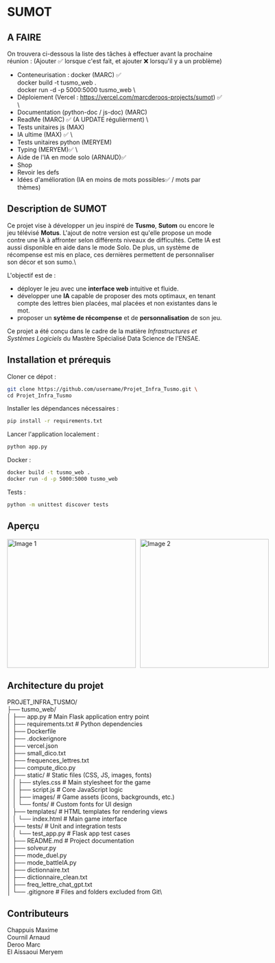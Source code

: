 # **SUMOT**


## **A FAIRE**
On trouvera ci-dessous la liste des tâches à effectuer avant la prochaine réunion : (Ajouter ✅ lorsque c'est fait, et ajouter ❌ lorsqu'il y a un problème)

- Conteneurisation : docker (MARC) ✅\
  docker build -t tusmo_web . \
  docker run -d -p 5000:5000 tusmo_web
\
- Déploiement (Vercel : https://vercel.com/marcderoos-projects/sumot) ✅
\
- Documentation (python-doc / js-doc) (MARC)
- ReadMe (MARC) ✅ (A UPDATE régulièrment)
\  
- Tests unitaires js (MAX)
- IA ultime (MAX) ✅
\ 
- Tests unitaires python (MERYEM)
- Typing (MERYEM)✅
\
- Aide de l'IA en mode solo (ARNAUD)✅
- Shop 
- Revoir les defs 
- Idées d'amélioration (IA en moins de mots possibles✅ / mots par thèmes)



## **Description de SUMOT**
Ce projet vise à développer un jeu inspiré de **Tusmo**, **Sutom** ou encore le jeu télévisé **Motus**. L'ajout de notre version est qu'elle propose un mode contre une IA à affronter selon différents niveaux de difficultés. Cette IA est aussi disponible en aide dans le mode Solo. De plus, un système de récompense est mis en place, ces dernières permettent de personnaliser son décor et son sumo.\

L'objectif est de :
- déployer le jeu avec une **interface web** intuitive et fluide.
- développer une **IA** capable de proposer des mots optimaux, en tenant compte des lettres bien placées, mal placées et non existantes dans le mot.
- proposer un **sytème de récompense** et de **personnalisation** de son jeu.

Ce projet a été conçu dans le cadre de la matière *Infrastructures et Systèmes Logiciels* du Mastère Spécialisé Data Science de l'ENSAE.


## **Installation et prérequis**
Cloner ce dépot :
```bash
git clone https://github.com/username/Projet_Infra_Tusmo.git \
cd Projet_Infra_Tusmo
```

Installer les dépendances nécessaires :
```bash
pip install -r requirements.txt
```

Lancer l'application localement :
```bash
python app.py
```

Docker :
```bash
docker build -t tusmo_web .
docker run -d -p 5000:5000 tusmo_web
```

Tests :
```bash
python -m unittest discover tests
```

## **Aperçu**
<div style="display: flex; justify-content: space-around;">
    <img src="https://github.com/user-attachments/assets/82385267-01a7-4deb-a0eb-a66ea6b5c085" alt="Image 1" width="300" style="margin-right: 10px;">
    <img src="https://github.com/user-attachments/assets/d9339eb4-8469-415f-94ad-bb9f0fc06932" alt="Image 2" width="300">
</div>



## **Architecture du projet**
PROJET_INFRA_TUSMO/ \
├── tusmo_web/ \
│   ├── app.py                   # Main Flask application entry point \
│   ├── requirements.txt         # Python dependencies \
│   ├── Dockerfile \
│   ├── .dockerignore \
│   ├── vercel.json \
│   ├── small_dico.txt \
│   ├── frequences_lettres.txt \
│   ├── compute_dico.py \
│   ├── static/                  # Static files (CSS, JS, images, fonts)\
│   │   ├── styles.css           # Main stylesheet for the game\
│   │   ├── script.js            # Core JavaScript logic\
│   │   ├── images/              # Game assets (icons, backgrounds, etc.)\
│   │   └── fonts/               # Custom fonts for UI design\
│   ├── templates/               # HTML templates for rendering views\
│   │   └── index.html           # Main game interface\
│   ├── tests/                   # Unit and integration tests\
│   │   └── test_app.py          # Flask app test cases\
│   ├── README.md                # Project documentation\
│   ├── solveur.py\
│   ├── mode_duel.py\
│   ├── mode_battleIA.py\
│   ├── dictionnaire.txt\
│   ├── dictionnaire_clean.txt\
│   ├── freq_lettre_chat_gpt.txt\
│   └── .gitignore               # Files and folders excluded from Git\



## **Contributeurs**
Chappuis Maxime\
Cournil Arnaud\
Deroo Marc\
El Aissaoui Meryem


